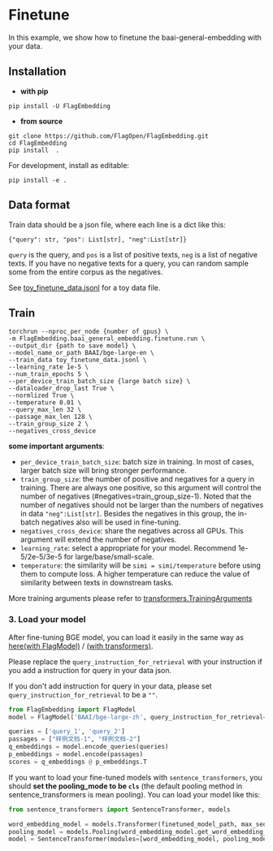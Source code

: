 # Finetune
In this example, we show how to finetune the baai-general-embedding with your data.

## Installation
* **with pip**
```
pip install -U FlagEmbedding
```

* **from source**
```
git clone https://github.com/FlagOpen/FlagEmbedding.git
cd FlagEmbedding
pip install  .
```
For development, install as editable:
```
pip install -e .
```
 

## Data format
Train data should be a json file, where each line is a dict like this:

```
{"query": str, "pos": List[str], "neg":List[str]}
```

`query` is the query, and `pos` is a list of positive texts, `neg` is a list of negative texts.
If you have no negative texts for a query, you can random sample some from the entire corpus as the negatives.

See [toy_finetune_data.jsonl]() for a toy data file.


## Train
```
torchrun --nproc_per_node {number of gpus} \
-m FlagEmbedding.baai_general_embedding.finetune.run \
--output_dir {path to save model} \
--model_name_or_path BAAI/bge-large-en \
--train_data toy_finetune_data.jsonl \
--learning_rate 1e-5 \
--num_train_epochs 5 \
--per_device_train_batch_size {large batch size} \
--dataloader_drop_last True \
--normlized True \
--temperature 0.01 \
--query_max_len 32 \
--passage_max_len 128 \
--train_group_size 2 \
--negatives_cross_device 
```

**some important arguments**:
- `per_device_train_batch_size`: batch size in training. In most of cases, larger batch size will bring stronger performance.
- `train_group_size`: the number of positive and negatives for a query in training.
There are always one positive, so this argument will control the number of negatives (#negatives=train_group_size-1).
Noted that the number of negatives should not be larger than the numbers of negatives in data `"neg":List[str]`.
Besides the negatives in this group, the in-batch negatives also will be used in fine-tuning.
- `negatives_cross_device`: share the negatives across all GPUs. This argument will extend the number of negatives.
- `learning_rate`: select a appropriate for your model. Recommend 1e-5/2e-5/3e-5 for large/base/small-scale. 
- `temperature`: the similarity will be `simi = simi/temperature` before using them to compute loss. 
A higher temperature can reduce the value of similarity between texts in downstream tasks.

More training arguments please refer to [transformers.TrainingArguments](https://huggingface.co/docs/transformers/main_classes/trainer#transformers.TrainingArguments)


### 3. Load your model
After fine-tuning BGE model, you can load it easily in the same way as [here(with FlagModel)](https://github.com/FlagOpen/FlagEmbedding#using-flagembedding) / [(with transformers)](https://github.com/FlagOpen/FlagEmbedding#using-huggingface-transformers).

Please replace the `query_instruction_for_retrieval` with your instruction if you add a instruction for query in your data json.

If you don't add instruction for query in your data, please set `query_instruction_for_retrieval` to be a `""`.

```python
from FlagEmbedding import FlagModel
model = FlagModel('BAAI/bge-large-zh', query_instruction_for_retrieval="")

queries = ['query_1', 'query_2']
passages = ["样例文档-1", "样例文档-2"]
q_embeddings = model.encode_queries(queries)
p_embeddings = model.encode(passages)
scores = q_embeddings @ p_embeddings.T
```

If you want to load your fine-tuned models with `sentence_transformers`, you should **set the pooling_mode to be `cls`** (the default pooling method in sentence_transformers is mean pooling).
You can load your model like this:
```python
from sentence_transformers import SentenceTransformer, models

word_embedding_model = models.Transformer(finetuned_model_path, max_seq_length=512, do_lower_case=True)
pooling_model = models.Pooling(word_embedding_model.get_word_embedding_dimension(), pooling_mode='cls')
model = SentenceTransformer(modules=[word_embedding_model, pooling_model])
```

